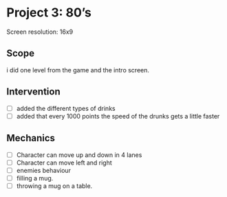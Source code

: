 # Project 3: 80’s

Screen resolution: 16x9

## Scope
i did one level from the game and the intro screen.

## Intervention
- [ ] added the different types of drinks
- [ ] added that every 1000 points the speed of the drunks gets a little faster

## Mechanics
- [ ] Character can move up and down in 4 lanes
- [ ] Character can move left and right
- [ ] enemies behaviour
- [ ] filling a mug.
- [ ] throwing a mug on a table.
